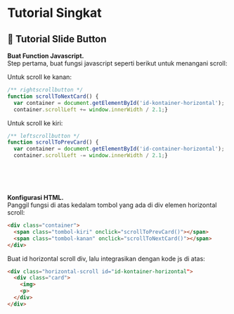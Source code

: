 # Tutorial Singkat

## <a>🤸 Tutorial Slide Button</a>

**Buat Function Javascript.**
<br>
Step pertama, buat fungsi javascript seperti berikut untuk menangani scroll:


Untuk scroll ke kanan:
```javascript
/** rightscrollbutton */
function scrollToNextCard() {
  var container = document.getElementById('id-kontainer-horizontal');
  container.scrollLeft += window.innerWidth / 2.1;}
```

Untuk scroll ke kiri:
```javascript
/** leftscrollbutton */
function scrollToPrevCard() {
  var container = document.getElementById('id-container-horizontal');
  container.scrollLeft -= window.innerWidth / 2.1;}
```
<br>
<br>
<br>

**Konfigurasi HTML.**
<br>
Panggil fungsi di atas kedalam tombol yang ada di div elemen horizontal scroll:
```html
<div class="container">
  <span class="tombol-kiri" onclick="scrollToPrevCard()"></span>
  <span class="tombol-kanan" onclick="scrollToNextCard()"></span>
</div>
```

Buat id horizontal scroll div, lalu integrasikan dengan kode js di atas:
```html
<div class="horizontal-scroll id="id-kontainer-horizontal">
  <div class="card">
    <img>
    <p>
  </div>
</div>
```
